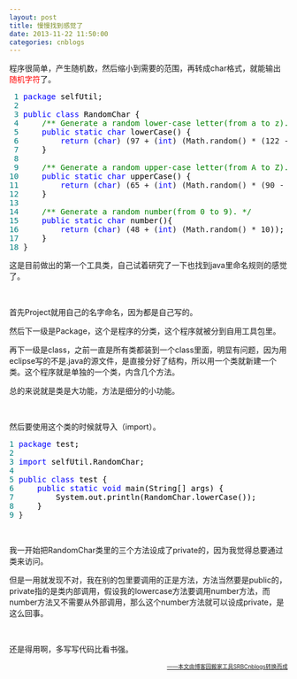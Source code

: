 ```yaml
---
layout: post
title: 慢慢找到感觉了
date: 2013-11-22 11:50:00
categories: cnblogs
---
```


<p>程序很简单，产生随机数，然后缩小到需要的范围，再转成char格式，就能输出<span style="background-color: #ffffff; color: #ff0000;">随机字符</span>了。</p>
<div class="cnblogs_code">
<pre><span style="color: #008080;"> 1</span> <span style="color: #0000ff;">package</span><span style="color: #000000;"> selfUtil;
</span><span style="color: #008080;"> 2</span> 
<span style="color: #008080;"> 3</span> <span style="color: #0000ff;">public</span> <span style="color: #0000ff;">class</span><span style="color: #000000;"> RandomChar {
</span><span style="color: #008080;"> 4</span>     <span style="color: #008000;">/**</span><span style="color: #008000;"> Generate a random lower-case letter(from a to z). </span><span style="color: #008000;">*/</span>
<span style="color: #008080;"> 5</span>     <span style="color: #0000ff;">public</span> <span style="color: #0000ff;">static</span> <span style="color: #0000ff;">char</span><span style="color: #000000;"> lowerCase() {
</span><span style="color: #008080;"> 6</span>         <span style="color: #0000ff;">return</span> (<span style="color: #0000ff;">char</span>) (97 + (<span style="color: #0000ff;">int</span>) (Math.random() * (122 - 97 + 1<span style="color: #000000;">)));
</span><span style="color: #008080;"> 7</span> <span style="color: #000000;">    }
</span><span style="color: #008080;"> 8</span>     
<span style="color: #008080;"> 9</span>     <span style="color: #008000;">/**</span><span style="color: #008000;"> Generate a random upper-case letter(from A to Z). </span><span style="color: #008000;">*/</span>
<span style="color: #008080;">10</span>     <span style="color: #0000ff;">public</span> <span style="color: #0000ff;">static</span> <span style="color: #0000ff;">char</span><span style="color: #000000;"> upperCase() {
</span><span style="color: #008080;">11</span>         <span style="color: #0000ff;">return</span> (<span style="color: #0000ff;">char</span>) (65 + (<span style="color: #0000ff;">int</span>) (Math.random() * (90 - 65 + 1<span style="color: #000000;">)));
</span><span style="color: #008080;">12</span> <span style="color: #000000;">    }
</span><span style="color: #008080;">13</span>     
<span style="color: #008080;">14</span>     <span style="color: #008000;">/**</span><span style="color: #008000;"> Generate a random number(from 0 to 9). </span><span style="color: #008000;">*/</span>
<span style="color: #008080;">15</span>     <span style="color: #0000ff;">public</span> <span style="color: #0000ff;">static</span> <span style="color: #0000ff;">char</span><span style="color: #000000;"> number(){
</span><span style="color: #008080;">16</span>         <span style="color: #0000ff;">return</span> (<span style="color: #0000ff;">char</span>) (48 + (<span style="color: #0000ff;">int</span>) (Math.random() * 10<span style="color: #000000;">));
</span><span style="color: #008080;">17</span> <span style="color: #000000;">    }
</span><span style="color: #008080;">18</span> }</pre>
</div>
<p>这是目前做出的第一个工具类，自己试着研究了一下也找到java里命名规则的感觉了。</p>
<p>&nbsp;</p>
<p>首先Project就用自己的名字命名，因为都是自己写的。</p>
<p>然后下一级是Package，这个是程序的分类，这个程序就被分到自用工具包里。</p>
<p>再下一级是class，之前一直是所有类都装到一个class里面，明显有问题，因为用eclipse写的不是.java的源文件，是直接分好了结构，所以用一个类就新建一个类。这个程序就是单独的一个类，内含几个方法。</p>
<p>总的来说就是类是大功能，方法是细分的小功能。</p>
<p>&nbsp;</p>
<p>然后要使用这个类的时候就导入（import）。</p>
<div class="cnblogs_code">
<pre><span style="color: #008080;">1</span> <span style="color: #0000ff;">package</span><span style="color: #000000;"> test;
</span><span style="color: #008080;">2</span> 
<span style="color: #008080;">3</span> <span style="color: #0000ff;">import</span><span style="color: #000000;"> selfUtil.RandomChar;
</span><span style="color: #008080;">4</span> 
<span style="color: #008080;">5</span> <span style="color: #0000ff;">public</span> <span style="color: #0000ff;">class</span><span style="color: #000000;"> test {
</span><span style="color: #008080;">6</span>     <span style="color: #0000ff;">public</span> <span style="color: #0000ff;">static</span> <span style="color: #0000ff;">void</span><span style="color: #000000;"> main(String[] args) {
</span><span style="color: #008080;">7</span> <span style="color: #000000;">        System.out.println(RandomChar.lowerCase());
</span><span style="color: #008080;">8</span> <span style="color: #000000;">    }
</span><span style="color: #008080;">9</span> }</pre>
</div>
<p>&nbsp;</p>
<p>我一开始把RandomChar类里的三个方法设成了private的，因为我觉得总要通过类来访问。</p>
<p>但是一用就发现不对，我在别的包里要调用的正是方法，方法当然要是public的，private指的是类内部调用，假设我的lowercase方法要调用number方法，而number方法又不需要从外部调用，那么这个number方法就可以设成private，是这么回事。</p>
<p>&nbsp;</p>
<p>还是得用啊，多写写代码比看书强。</p>

<div align=right><a href="https://github.com/mlxy/SRBCnblogs"><font size=1>——本文由博客园搬家工具SRBCnblogs转换而成</font></a></div>